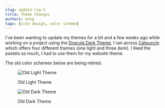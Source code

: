 ```yaml
---
slug: update-log-3
title: Theme Changes
authors: enig
tags: [site design, color scheme]
---
```


I've been wanting to update my themes for a bit and a few weeks ago while
working on a project using the [Dracula Dark Theme](https://draculatheme.com), I
ran across [Catpuccin](https://catppuccin.com) which offers four different
themes (one light and three dark). I liked the pastels so much, I had to use
them for my website theme.

The old color schemes below are being retired.

<!--truncate-->

<figure>

![Old Light Theme](/img/blog/20220922-light.png)

<figcaption>Old Light Theme</figcaption>

</figure>

<figure>

![Old Dark Theme](/img/blog/20220922-dark.png)

<figcaption>Old Dark Theme</figcaption>

</figure>
